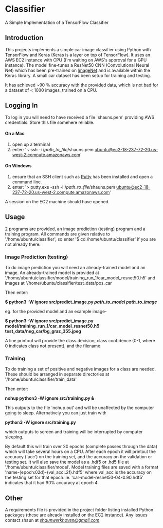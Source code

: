# Classifier
A Simple Implementation of a TensorFlow Classifier

## Introduction
This projects implements a simple car image classifier using Python with TensorFlow and Keras (Keras is a layer on top of TensorFlow). It uses an AWS EC2 instance with CPU (I'm waiting on AWS's approval for a GPU instance). The model fine-tunes a ResNet50 CNN (Convolutional Neural Net) which has been pre-trained on [ImageNet](http://www.image-net.org/) and is available within the Keras library. A small car dataset has been setup for training and testing.

It has achieved ~90 % accuracy with the provided data, which is not bad for a dataset of < 1000 images, trained on a CPU.

## Logging In
To log in you will need to have received a file 'shauns.pem' providing AWS credentials. Store this file somehere reliable.

#### On a Mac 
1. open up a terminal
2. enter: '~ ssh -i /*path_to_file*/shauns.pem ubuntu@ec2-18-237-72-20.us-west-2.compute.amazonaws.com'
#### On Windows 
1. ensure that an SSH client such as [Putty](https://www.putty.org/) has been installed and open a command line.
2. enter: '> putty.exe -ssh -i /*path_to_file*/shauns.pem ubuntu@ec2-18-237-72-20.us-west-2.compute.amazonaws.com'

A session on the EC2 machine should have opened.

## Usage
2 programs are provided, an image prediction (testing) program and a training program.
All commands are given relative to '/home/ubuntu/classifier', so enter '$ cd /home/ubuntu/classifier' if you are not already there.

### Image Prediction (testing)
To do image prediction you will need an already-trained model and an image. An already-trained model is provided at '/home/ubuntu/classifier/model/training_run_1/car_model_resnet50.h5' and images at
'/home/ubuntu/classifier/test_data/pos_car

Then enter:

**$ python3 -W ignore src/predict_image.py *path_to_model* *path_to_image***

eg. for the provided model and an example image-

**$ python3 -W ignore src/predict_image.py model/training_run_1/car_model_resnet50.h5  test_data/neg_car/bg_graz_355.jpeg**

A line printout will provide the class decision, class confidence (0-1, where 0 indicates class not present), and the filename.

### Training
To do training a set of positive and negative images for a class are needed. These should be arranged in separate directories at '/home/ubuntu/classifier/train_data'

Then enter:

**nohup python3 -W ignore src/training.py &**

This outputs to the file 'nohup.out' and will be unaffected by the computer going to sleep. Alternatively you can just train with

**python3 -W ignore src/training.py**

which outputs to screen and training will be interrupted by computer sleeping.

By default this will train over 20 epochs (complete passes through the data) which will take several hours on a CPU. After each epoch it will printout the accuracy ('acc') on the training set, and the accuracy on the validation or testing set. It will also save the model as a .hdf5 or .hd5 file at '/home/ubuntu/classifier/model'. Model training files are saved with a format 'name-{epoch:02d}-{val_acc:.2f}.hdf5' where val_acc is the accuracy on the testing set for that epoch. ie. 'car-model-resnet50-04-0.90.hdf5' indicates that it had 90% accuracy at epoch 4.

## Other
A requirements file is provided in the project folder listing installed Python packages (these are already installed on the EC2 instance).
Any issues contact shaun at *shaunwerkhoven@gmail.com*

